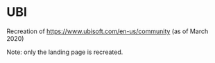 # UBI

Recreation of https://www.ubisoft.com/en-us/community (as of March 2020)


Note: only the landing page is recreated.
